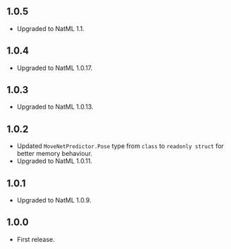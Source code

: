 ## 1.0.5
+ Upgraded to NatML 1.1.

## 1.0.4
+ Upgraded to NatML 1.0.17.

## 1.0.3
+ Upgraded to NatML 1.0.13.

## 1.0.2
+ Updated `MoveNetPredictor.Pose` type from `class` to `readonly struct` for better memory behaviour.
+ Upgraded to NatML 1.0.11.

## 1.0.1
+ Upgraded to NatML 1.0.9.

## 1.0.0
+ First release.